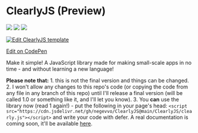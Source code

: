 # ClearlyJS (Preview)

[![](https://img.shields.io/github/v/release/negevvo/ClearlyJS?color=yellow&include_prereleases)](https://github.com/negevvo/ClearlyJS/releases/) [![](https://img.shields.io/badge/license-MIT-1abc9c.svg)](https://github.com/negevvo/ClearlyJS/tree/a3cb15715f53e2d784a801abc6ff73c82a82d7a2/LICENSE/README.md) [![](https://img.shields.io/website?down_color=red&down_message=down&label=jsDelivr&up_color=orange&up_message=up&url=https%3A%2F%2Fcdn.jsdelivr.net%2Fgh%2Fnegevvo%2FClearlyJS%40main%2FClearlyJS%2Fclearly.js)](https://cdn.jsdelivr.net/gh/negevvo/ClearlyJS@main/ClearlyJS/clearly.js)

[![Edit ClearlyJS template](https://codesandbox.io/static/img/play-codesandbox.svg)](https://codesandbox.io/s/clearlyjs-template-wrsjv?fontsize=14&hidenavigation=1&module=%2Fcode%2Findex.js&theme=dark)

[Edit on CodePen](https://codepen.io/pen/?template=KKajRxM)

Make it simple! A JavaScript library made for making small-scale apps in no time - and without learning a new language!

**Please note that:** 1. this is not the final version and things can be changed. 2. I won't allow any changes to this repo's code \(or copying the code from any file in any branch of this repo\) until I'll release a final version \(will be called 1.0 or something like it, and I'll let you know\). 3. You **can** use the library now \(read 1 again!\) - put the following in your page's head: `<script src="https://cdn.jsdelivr.net/gh/negevvo/ClearlyJS@main/ClearlyJS/clearly.js"></script>` and write your code with defer. A real documentation is coming soon, it'll be available [here](https://negevvo.github.io/ClearlyJS/).

